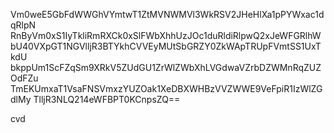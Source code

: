 Vm0weE5GbFdWWGhVYmtwT1ZtMVNWMVl3WkRSV2JHeHlXa1pPYWxac1dqRlpN
RnByVm0xS1IyTkliRmRXCk0xSlFWbXhhUzJOc1duRldiRlpwQ2xJeWFGRlhW
bU40VXpGT1NGVlljR3BTYkhCVVEyMUtSbGRZY0ZkWApTRUpFVmtSS1UxTkdU
bkppUm1ScFZqSm9XRkV5ZUdGU1ZrWlZWbXhLVGdwaVZrbDZWMnRqZUZOdFZu
TmEKUmxaT1VsaFNSVmxzYUZOak1XeDBXWHBzVVZWWE9VeFpiR1IzWlZGdlMy
TlljR3NLQ214eWFBPT0KCnpsZQ==

cvd
